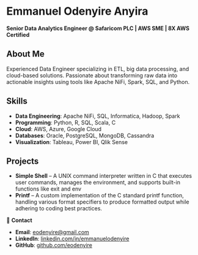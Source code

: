 # Emmanuel Odenyire Anyira  

**Senior Data Analytics Engineer @ Safaricom PLC | AWS SME | 8X AWS Certified**  

## About Me  
Experienced Data Engineer specializing in ETL, big data processing, and cloud-based solutions. Passionate about transforming raw data into actionable insights using tools like Apache NiFi, Spark, SQL, and Python.  

## Skills  
- **Data Engineering**: Apache NiFi, SQL, Informatica, Hadoop, Spark  
- **Programming**: Python, R, SQL, Scala, C  
- **Cloud**: AWS, Azure, Google Cloud  
- **Databases**: Oracle, PostgreSQL, MongoDB, Cassandra  
- **Visualization**: Tableau, Power BI, Qlik Sense  

## Projects  
- **Simple Shell** – A UNIX command interpreter written in C that executes user commands, manages the environment, and supports built-in functions like exit and env 
- **Printf** – A custom implementation of the C standard printf function, handling various format specifiers to produce formatted output while adhering to coding best practices.  

📩 **Contact**  
- **Email**: eodenyire@gmail.com  
- **LinkedIn**: [linkedin.com/in/emmanuelodenyire](https://linkedin.com/in/emmanuelodenyire)  
- **GitHub**: [github.com/eodenyire](https://github.com/eodenyire)  
